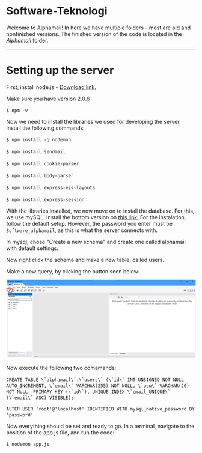# Software-Teknologi

Welcome to Alphamail! In here we have multiple folders - most are old and nonfinished versions. The finished version of the code is located in the *Alphamail* folder.
________________________________________________________________________________

# Setting up the server

First, install node.js - [Download link.](https://nodejs.org/en/)


Make sure you have version 2.0.6

	$ npm -v

Now we need to install the libraries we used for developing the server. Install the following commands:

	$ npm install -g nodemon
    
	$ npm install sendmail

	$ npm install cookie-parser

	$ npm install body-parser
	
	$ npm install express-ejs-layouts

	$ npm install express-session

With the libraries installed, we now move on to install the database. For this, we use mySQL. Install the bottom version on [this link.](https://dev.mysql.com/downloads/installer/)
For the instalation, follow the default setup. However, the password you enter must be ```Software_alphamail```, as this is what the server connects with.


In mysql, chose "Create a new schema" and create one called alphamail
with default settings.

Now right click the schema and make a new table, called users. 

Make a new query, by clicking the button seen below:

![How to make new query](https://github.com/Biorrith/Software-Teknologi/blob/main/pictures/query.png)

Now execute the following two comamands:

```
CREATE TABLE \`alphamail\`.\`users\` (\`id\` INT UNSIGNED NOT NULL AUTO_INCREMENT, \`email\` VARCHAR(255) NOT NULL, \`psw\` VARCHAR(20) NOT NULL, PRIMARY KEY (\`id\`), UNIQUE INDEX \`email_UNIQUE\` (\`email\` ASC) VISIBLE);
```
```
ALTER USER 'root'@'localhost' IDENTIFIED WITH mysql_native_password BY 'password'
```

Now everything should be set and ready to go. In a terminal, navigate to the position of the app.js file, and run the code:

	$ nodemon app.js



